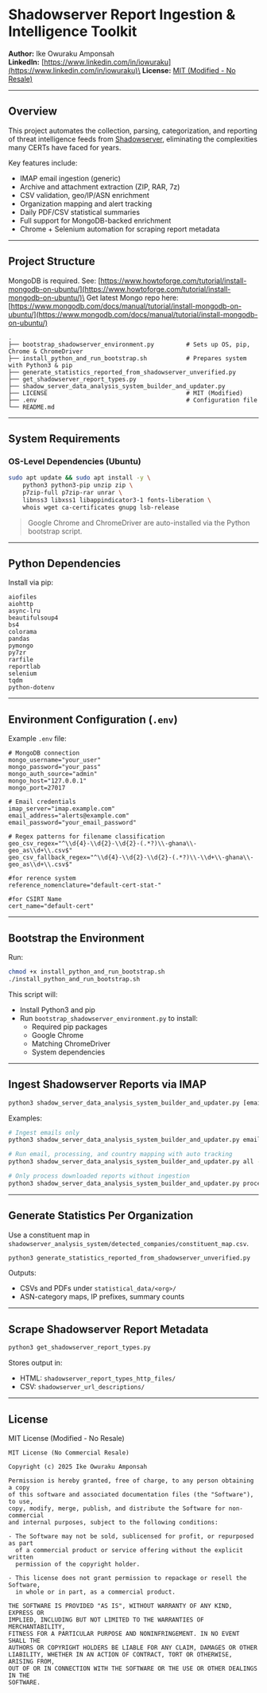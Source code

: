 # Shadowserver Report Ingestion & Intelligence Toolkit

**Author:** Ike Owuraku Amponsah\
**LinkedIn:** [https://www.linkedin.com/in/iowuraku](https://www.linkedin.com/in/iowuraku)\
**License:** [MIT (Modified - No Resale)](./LICENSE)

---

## Overview

This project automates the collection, parsing, categorization, and reporting of threat intelligence feeds from [Shadowserver](https://www.shadowserver.org/), eliminating the complexities many CERTs have faced for years.

Key features include:

- IMAP email ingestion (generic)
- Archive and attachment extraction (ZIP, RAR, 7z)
- CSV validation, geo/IP/ASN enrichment
- Organization mapping and alert tracking
- Daily PDF/CSV statistical summaries
- Full support for MongoDB-backed enrichment
- Chrome + Selenium automation for scraping report metadata

---

## Project Structure

MongoDB is required. See: [https://www.howtoforge.com/tutorial/install-mongodb-on-ubuntu/](https://www.howtoforge.com/tutorial/install-mongodb-on-ubuntu/)\
Get latest Mongo repo here: [https://www.mongodb.com/docs/manual/tutorial/install-mongodb-on-ubuntu/](https://www.mongodb.com/docs/manual/tutorial/install-mongodb-on-ubuntu/)

```Toolkit
.
├── bootstrap_shadowserver_environment.py         # Sets up OS, pip, Chrome & ChromeDriver
├── install_python_and_run_bootstrap.sh           # Prepares system with Python3 & pip
├── generate_statistics_reported_from_shadowserver_unverified.py
├── get_shadowserver_report_types.py
├── shadow_server_data_analysis_system_builder_and_updater.py
├── LICENSE                                       # MIT (Modified)
├── .env                                          # Configuration file
└── README.md
```

---

## System Requirements

### OS-Level Dependencies (Ubuntu)

```bash
sudo apt update && sudo apt install -y \
    python3 python3-pip unzip zip \
    p7zip-full p7zip-rar unrar \
    libnss3 libxss1 libappindicator3-1 fonts-liberation \
    whois wget ca-certificates gnupg lsb-release
```

> Google Chrome and ChromeDriver are auto-installed via the Python bootstrap script.

---

## Python Dependencies

Install via pip:
```Packages
aiofiles
aiohttp
async-lru
beautifulsoup4
bs4
colorama
pandas
pymongo
py7zr
rarfile
reportlab
selenium
tqdm
python-dotenv
```

---

## Environment Configuration (`.env`)

Example `.env` file:

```dotenv
# MongoDB connection
mongo_username="your_user"
mongo_password="your_pass"
mongo_auth_source="admin"
mongo_host="127.0.0.1"
mongo_port=27017

# Email credentials
imap_server="imap.example.com"
email_address="alerts@example.com"
email_password="your_email_password"

# Regex patterns for filename classification
geo_csv_regex="^\\d{4}-\\d{2}-\\d{2}-(.*?)\\-ghana\\-geo_as\\d+\\.csv$"
geo_csv_fallback_regex="^\\d{4}-\\d{2}-\\d{2}-(.*?)\\-\\d+\\-ghana\\-geo_as\\d+\\.csv$"

#for rerence system
reference_nomenclature="default-cert-stat-"

#for CSIRT Name
cert_name="default-cert"
```

---

## Bootstrap the Environment

Run:

```bash
chmod +x install_python_and_run_bootstrap.sh
./install_python_and_run_bootstrap.sh
```

This script will:

- Install Python3 and pip
- Run `bootstrap_shadowserver_environment.py` to install:
  - Required pip packages
  - Google Chrome
  - Matching ChromeDriver
  - System dependencies

---

## Ingest Shadowserver Reports via IMAP

```bash
python3 shadow_server_data_analysis_system_builder_and_updater.py [email|refresh|process|country|service|ingest|all] [--tracker] [--tracker=auto] [--tracker-service=auto|manual|off] [--tracker-ingest=auto|manual|off]
```

Examples:

```bash
# Ingest emails only
python3 shadow_server_data_analysis_system_builder_and_updater.py email

# Run email, processing, and country mapping with auto tracking
python3 shadow_server_data_analysis_system_builder_and_updater.py all --tracker=auto

# Only process downloaded reports without ingestion
python3 shadow_server_data_analysis_system_builder_and_updater.py process --tracker-service=manual
```

---

## Generate Statistics Per Organization

Use a constituent map in `shadowserver_analysis_system/detected_companies/constituent_map.csv`.

```bash
python3 generate_statistics_reported_from_shadowserver_unverified.py
```

Outputs:

- CSVs and PDFs under `statistical_data/<org>/`
- ASN-category maps, IP prefixes, summary counts

---

## Scrape Shadowserver Report Metadata

```bash
python3 get_shadowserver_report_types.py
```

Stores output in:

- HTML: `shadowserver_report_types_http_files/`
- CSV: `shadowserver_url_descriptions/`

---

## License

MIT License (Modified - No Resale)

```
MIT License (No Commercial Resale)

Copyright (c) 2025 Ike Owuraku Amponsah

Permission is hereby granted, free of charge, to any person obtaining a copy
of this software and associated documentation files (the "Software"), to use,
copy, modify, merge, publish, and distribute the Software for non-commercial
and internal purposes, subject to the following conditions:

- The Software may not be sold, sublicensed for profit, or repurposed as part
  of a commercial product or service offering without the explicit written
  permission of the copyright holder.

- This license does not grant permission to repackage or resell the Software,
  in whole or in part, as a commercial product.

THE SOFTWARE IS PROVIDED "AS IS", WITHOUT WARRANTY OF ANY KIND, EXPRESS OR
IMPLIED, INCLUDING BUT NOT LIMITED TO THE WARRANTIES OF MERCHANTABILITY,
FITNESS FOR A PARTICULAR PURPOSE AND NONINFRINGEMENT. IN NO EVENT SHALL THE
AUTHORS OR COPYRIGHT HOLDERS BE LIABLE FOR ANY CLAIM, DAMAGES OR OTHER
LIABILITY, WHETHER IN AN ACTION OF CONTRACT, TORT OR OTHERWISE, ARISING FROM,
OUT OF OR IN CONNECTION WITH THE SOFTWARE OR THE USE OR OTHER DEALINGS IN THE
SOFTWARE.
```



